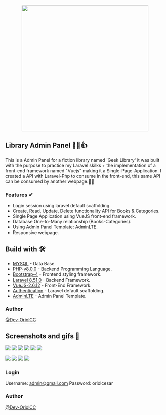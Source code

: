 <p align="center"><a href="https://laravel.com" target="_blank"><img src="https://raw.githubusercontent.com/laravel/art/master/logo-lockup/5%20SVG/2%20CMYK/1%20Full%20Color/laravel-logolockup-cmyk-red.svg" width="400"></a></p>

## Library Admin Panel 📕😎👍

This is a Admin Panel for a fiction library named 'Geek Library' it was built with the purpose to practice my Laravel skilks + the implementation of a front-end framework named "Vuejs" making it a Single-Page-Application.
I created a API with Laravel-Php to consume in the front-end, this same API can be consumed by another webpage.🙂😀

### Features ✔
* Login session using laravel default scaffolding.
* Create, Read, Update, Delete functionality API for Books & Categories.
* Single Page Application using VueJS front-end framework.
* Database One-to-Many relationship (Books-Categories).
* Using Admin Panel Template: AdminLTE.
* Responsive webpage.

## Build with 🛠️
* [MYSQL](https://www.mysql.com) - Data Base.
* [PHP-v8.0.0](https://www.php.net) - Backend Programming Language.
* [Bootstrap-4](https://getbootstrap.com) - Frontend styling framework.
* [Laravel 8.51.0](https://laravel.com) - Backend Framework.
* [VueJS-2.6.12](https://vuejs.org/) - Front-End Framework.
* [Authentication](https://laravel.com/docs/7.x/authentication) - Laravel default scaffolding.
* [AdminLTE](https://github.com/ColorlibHQ/AdminLTE) - Admin Panel Template.


### Author 
[@Dev-OriolCC](https://github.com/Dev-OriolCC)

## Screenshots and gifs 📸
![](screenshots/ss_1.PNG)
![](screenshots/ss_2.PNG)
![](screenshots/ss_4.PNG)
![](screenshots/ss_5.PNG)
![](screenshots/ss_6.PNG)
![](screenshots/ss_3.PNG)

![](gifs/library-1.gif)
![](gifs/library-2.gif)
![](gifs/library-3.gif)
![](gifs/library-4.gif)

### Login
Username: admin@gmail.com
Password: oriolcesar

### Author 
[@Dev-OriolCC](https://github.com/Dev-OriolCC)
